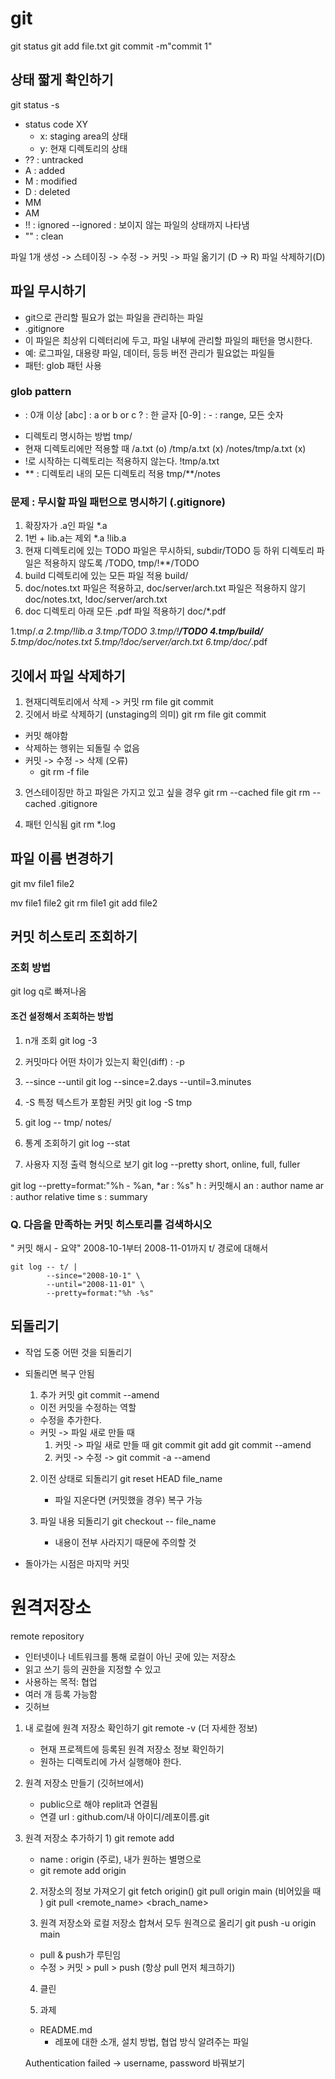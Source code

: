 # git

git status
git add file.txt
git commit -m"commit 1"

## 상태 짧게 확인하기
git status -s
- status code
  XY
  - x: staging area의 상태
  - y: 현재 디렉토리의 상태
- ?? : untracked
- A : added
- M : modified
- D : deleted
- MM
- AM
- !! : ignored
  --ignored : 보이지 않는 파일의 상태까지 나타냄
- "" : clean

파일 1개 생성 -> 스테이징 -> 수정 -> 커밋 ->
파일 옮기기 (D -> R)
파일 삭제하기(D)

## 파일 무시하기
- git으로 관리할 필요가 없는 파일을 관리하는 파일
- .gitignore
- 이 파일은 최상위 디렉터리에 두고, 파일 내부에 관리할 파일의 패턴을 명시한다.
- 예: 로그파일, 대용량 파일, 데이터, 등등 버전 관리가 필요없는 파일들
- 패턴: glob 패턴 사용

### glob pattern
* : 0개 이상
[abc] : a or b or c
? : 한 글자
[0-9] : - : range, 모든 숫자

- 디렉토리 명시하는 방법
  tmp/
- 현재 디렉토리에만 적용할 때
  /a.txt (o)
  /tmp/a.txt (x)
  /notes/tmp/a.txt (x)
- !로 시작하는 디렉토리는 적용하지 않는다.
  !tmp/a.txt
- ** : 디렉토리 내의 모든 디렉토리 적용
  tmp/**/notes

### 문제 : 무시할 파일 패턴으로 명시하기 (.gitignore)
1. 확장자가 .a인 파일
 *.a
2. 1번 + lib.a는 제외
   *.a
   !lib.a
3. 현재 디렉토리에 있는 TODO 파일은 무시하되, subdir/TODO 등 하위 디렉토리 파일은 적용하지 않도록 
 /TODO, tmp/!**/TODO
4. build 디렉토리에 있는 모든 파일 적용 
 build/  
5. doc/notes.txt 파일은 적용하고, doc/server/arch.txt 파일은 적용하지 않기
 doc/notes.txt, !doc/server/arch.txt
6. doc 디렉토리 아래 모든 .pdf 파일 적용하기 
 doc/*.pdf

1.tmp/*.a
2.tmp/!lib.a
3.tmp/TODO
3.tmp/!**/TODO
4.tmp/build/**
5.tmp/doc/notes.txt
5.tmp/!doc/server/arch.txt
6.tmp/doc/*.pdf

## 깃에서 파일 삭제하기
1. 현재디렉토리에서 삭제 -> 커밋
   rm file
   git commit
2. 깃에서 바로 삭제하기 (unstaging의 의미)
   git rm file
   git commit
- 커밋 해야함
- 삭제하는 행위는 되돌릴 수 없음
- 커밋 -> 수정 -> 삭제 (오류)
  - git rm -f file

3. 언스테이징만 하고 파일은 가지고 있고 싶을 경우
   git rm --cached file
   git rm --cached .gitignore

4. 패턴 인식됨
   git rm *.log

## 파일 이름 변경하기
  git mv file1 file2

  mv file1 file2
  git rm file1
  git add file2

## 커밋 히스토리 조회하기

### 조회 방법
git log
q로 빠져나옴

#### 조건 설정해서 조회하는 방법
1. n개 조회
   git log -3
2. 커밋마다 어떤 차이가 있는지 확인(diff) : -p
3. --since --until
   git log --since=2.days --until=3.minutes
4. -S
   특정 텍스트가 포함된 커밋
   git log -S tmp

5. git log -- tmp/ notes/
6. 통계 조회하기
   git log --stat
7. 사용자 지정 출력 형식으로 보기
   git log --pretty
    short, online, full, fuller

  git log --pretty=format:"%h - %an, *ar : %s"
h : 커밋해시
an : author name
ar : author relative time
s : summary

### Q. 다음을 만족하는 커밋 히스토리를 검색하시오
" 커밋 해시 - 요약"
2008-10-1부터 2008-11-01까지
t/ 경로에 대해서

```
git log -- t/ |
        --since="2008-10-1" \
        --until="2008-11-01" \
        --pretty=format:"%h -%s"
```

## 되돌리기
- 작업 도중 어떤 것을 되돌리기
- 되돌리면 복구 안됨

  1) 추가 커밋
  git commit --amend
  - 이전 커밋을 수정하는 역할
  - 수정을 추가한다.
  - 커밋 -> 파일 새로 만들 때
    1. 커밋 -> 파일 새로 만들 때
    git commit
    git add
    git commit --amend
    2. 커밋 -> 수정 -> git commit -a --amend

  2) 이전 상태로 되돌리기
     git reset HEAD file_name
     - 파일 지운다면 (커밋했을 경우) 복구 가능

  3) 파일 내용 되돌리기
     git checkout -- file_name
     - 내용이 전부 사라지기 때문에 주의할 것
- 돌아가는 시점은 마지막 커밋

# 원격저장소
remote repository
- 인터넷이나 네트워크를 통해 로컬이 아닌 곳에 있는 저장소
- 읽고 쓰기 등의 권한을 지정할 수 있고
- 사용하는 목적: 협업
- 여러 개 등록 가능함
- 깃허브

1. 내 로컬에 원격 저장소 확인하기
   git remote -v (더 자세한 정보)

   - 현재 프로젝트에 등록된 원격 저장소 정보 확인하기
   - 원하는 디렉토리에 가서 실행해야 한다.
2. 원격 저장소 만들기 (깃허브에서)
   - public으로 해야 replit과 연결됨
   - 연결 url : github.com/내 아이디/레포이름.git
3. 원격 저장소 추가하기
   1)
   git remote add <name> <url>
   - name : origin (주로), 내가 원하는 별명으로
   - git remote add origin

   2) 저장소의 정보 가져오기
    git fetch origin()
    git pull origin main (비어있을 때 )
    git pull <remote_name> <brach_name>

    3) 원격 저장소와 로컬 저장소 합쳐서 모두 원격으로 올리기
    git push -u origin main


    - pull & push가 루틴임
    - 수정 > 커밋 > pull > push (항상 pull 먼저 체크하기)

   4) 클린

   5) 과제
   - README.md
     - 레포에 대한 소개, 설치 방법, 협업 방식 알려주는 파일

   Authentication failed -> username, password 바꿔보기